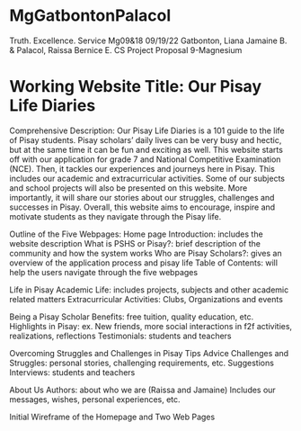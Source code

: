 # MgGatbontonPalacol
Truth. Excellence. Service
Mg09&18										09/19/22
Gatbonton, Liana Jamaine B. & Palacol, Raissa Bernice E.			CS Project Proposal
9-Magnesium


# Working Website Title: Our Pisay Life Diaries

Comprehensive Description:
Our Pisay Life Diaries is a 101 guide to the life of Pisay students. Pisay scholars’ daily lives can be very busy and hectic, but at the same time it can be fun and exciting as well. This website starts off with our application for grade 7 and National Competitive Examination (NCE). Then, it tackles our experiences and journeys here in Pisay. This includes our academic and extracurricular activities. Some of our subjects and school projects will also be presented on this website. More importantly, it will share our stories about our struggles, challenges and successes in Pisay. Overall, this website aims to encourage, inspire and motivate students as they navigate through the Pisay life. 

Outline of the Five Webpages:
Home page
Introduction: includes the website description
What is PSHS or Pisay?: brief description of the community and how the system works
Who are Pisay Scholars?: gives an overview of the application process and pisay life
Table of Contents: will help the users navigate through the five webpages

Life in Pisay
Academic Life: includes projects, subjects and other academic related matters
Extracurricular Activities: Clubs, Organizations and events

Being a Pisay Scholar
Benefits: free tuition, quality education, etc.
Highlights in Pisay: ex. New friends, more social interactions in f2f activities, realizations, reflections
Testimonials: students and teachers

Overcoming Struggles and Challenges in Pisay
Tips
Advice
Challenges and Struggles: personal stories, challenging requirements, etc.
Suggestions
Interviews: students and teachers

About Us
Authors: about who we are (Raissa and Jamaine)
Includes our messages, wishes, personal experiences, etc.


Initial Wireframe of the Homepage and Two Web Pages

